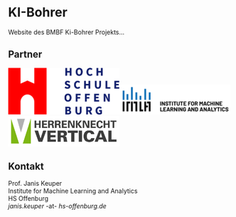 # KI-Bohrer
Website des BMBF Ki-Bohrer Projekts...


## Partner
<img src="hso.png" width=250><img src="IMLA.png" width=250><img src="hk.jpg" width=250>

## Kontakt
Prof. Janis Keuper <br>
Institute for Machine Learning and Analytics <br>
HS Offenburg <br>
*janis.keuper* -at- *hs-offenburg.de*  <br>
